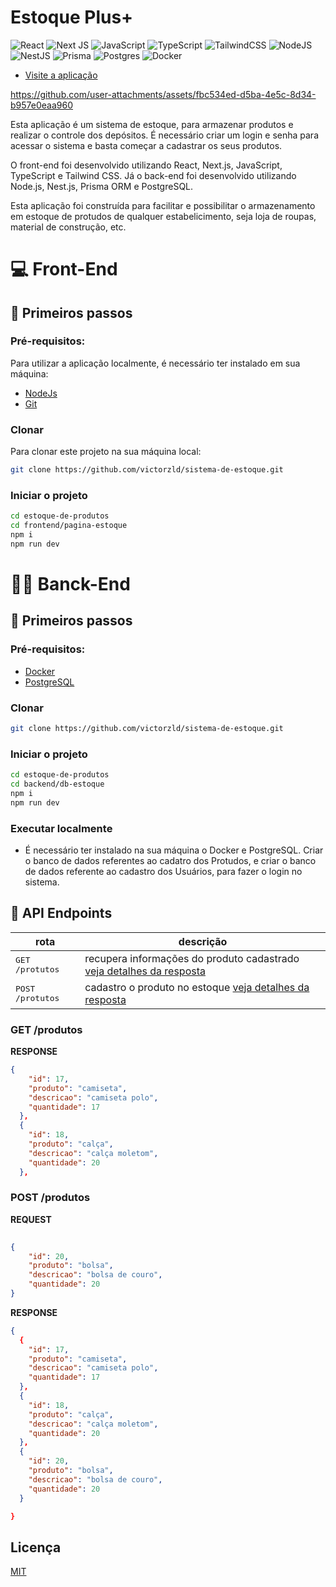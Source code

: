 # Estoque Plus+

![React](https://img.shields.io/badge/react-%2320232a.svg?style=for-the-badge&logo=react&logoColor=%2361DAFB)
![Next JS](https://img.shields.io/badge/Next-black?style=for-the-badge&logo=next.js&logoColor=white)
![JavaScript](https://img.shields.io/badge/javascript-%23323330.svg?style=for-the-badge&logo=javascript&logoColor=%23F7DF1E)
![TypeScript](https://img.shields.io/badge/typescript-%23007ACC.svg?style=for-the-badge&logo=typescript&logoColor=white)
![TailwindCSS](https://img.shields.io/badge/tailwindcss-%2338B2AC.svg?style=for-the-badge&logo=tailwind-css&logoColor=white)
![NodeJS](https://img.shields.io/badge/node.js-6DA55F?style=for-the-badge&logo=node.js&logoColor=white)
![NestJS](https://img.shields.io/badge/nestjs-%23E0234E.svg?style=for-the-badge&logo=nestjs&logoColor=white)
![Prisma](https://img.shields.io/badge/Prisma-3982CE?style=for-the-badge&logo=Prisma&logoColor=white)
![Postgres](https://img.shields.io/badge/postgres-%23316192.svg?style=for-the-badge&logo=postgresql&logoColor=white)
![Docker](https://img.shields.io/badge/docker-%230db7ed.svg?style=for-the-badge&logo=docker&logoColor=white)

- <a href="">Visite a aplicação</a>

https://github.com/user-attachments/assets/fbc534ed-d5ba-4e5c-8d34-b957e0eaa960

Esta aplicação é um sistema de estoque, para armazenar produtos e realizar o controle dos depósitos. É necessário criar um login e senha para acessar o sistema e basta começar a cadastrar os seus produtos.

O front-end foi desenvolvido utilizando React, Next.js, JavaScript, TypeScript e Tailwind CSS. Já o back-end foi desenvolvido utilizando Node.js, Nest.js, Prisma ORM e PostgreSQL.

Esta aplicação foi construída para facilitar e possibilitar o armazenamento em estoque de protudos de qualquer estabelicimento, seja loja de roupas, material de construção, etc. 

# 💻 Front-End

## 🚀 Primeiros passos

### Pré-requisitos:

Para utilizar a aplicação localmente, é necessário ter instalado em sua máquina:

- <a href="https://nodejs.org/en">NodeJs</a>
- <a href="https://git-scm.com">Git</a>

### Clonar

Para clonar este projeto na sua máquina local:

```bash
git clone https://github.com/victorzld/sistema-de-estoque.git
```

### Iniciar o projeto

```bash
cd estoque-de-produtos
cd frontend/pagina-estoque
npm i
npm run dev
```

# 👨‍💻 Banck-End

## 🚀 Primeiros passos

### Pré-requisitos:

- <a href="https://www.docker.com">Docker</a>
- <a href="https://www.postgresql.org">PostgreSQL</a>

### Clonar

```bash
git clone https://github.com/victorzld/sistema-de-estoque.git
```

### Iniciar o projeto

```bash
cd estoque-de-produtos
cd backend/db-estoque
npm i
npm run dev
```

### Executar localmente

- É necessário ter instalado na sua máquina o Docker e PostgreSQL. Criar o banco de dados referentes ao cadatro dos Protudos, e criar o banco de dados referente ao cadastro dos Usuários, para fazer o login no sistema.

## 📍 API Endpoints

| rota              | descrição                                          
|----------------------|-----------------------------------------------------
| <kbd>GET /protutos</kbd>     | recupera informações do produto cadastrado [veja detalhes da resposta](#get-auth-detail)
| <kbd>POST /protutos</kbd>     | cadastro o produto no estoque [veja detalhes da resposta](#post-auth-detail)

<h3 id="get-auth-detail">GET /produtos</h3>

**RESPONSE**
```json
{
    "id": 17,
    "produto": "camiseta",
    "descricao": "camiseta polo",
    "quantidade": 17
  },
  {
    "id": 18,
    "produto": "calça",
    "descricao": "calça moletom",
    "quantidade": 20
  },
```

<h3 id="post-auth-detail">POST /produtos</h3>

**REQUEST**

```json
  
{
    "id": 20,
    "produto": "bolsa",
    "descricao": "bolsa de couro",
    "quantidade": 20
}
```

**RESPONSE**
```json
{
  {
    "id": 17,
    "produto": "camiseta",
    "descricao": "camiseta polo",
    "quantidade": 17
  },
  {
    "id": 18,
    "produto": "calça",
    "descricao": "calça moletom",
    "quantidade": 20
  },
  {
    "id": 20,
    "produto": "bolsa",
    "descricao": "bolsa de couro",
    "quantidade": 20
  }

}
```

## Licença

<a href="/LICENSE" >MIT</a>
